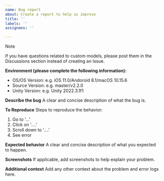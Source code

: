 ```yaml
---
name: Bug report
about: Create a report to help us improve
title: ''
labels: ''
assignees: ''

---
```


> [!NOTE]  
> If you have questions related to custom models, please post them in the Discussions section instead of creating an Issue.

**Environment (please complete the following information):**

- OS/OS Version: e.g. iOS 11.0/Andoroid 8.1/macOS 10.15.6
- Source Version: e.g. master/v2.2.0
- Unity Version: e.g. Unity 2022.3.1f1

**Describe the bug**
A clear and concise description of what the bug is.

**To Reproduce**
Steps to reproduce the behavior:

1. Go to '...'
2. Click on '....'
3. Scroll down to '....'
4. See error

**Expected behavior**
A clear and concise description of what you expected to happen.

**Screenshots**
If applicable, add screenshots to help explain your problem.

**Additional context**
Add any other context about the problem and error logs here.
